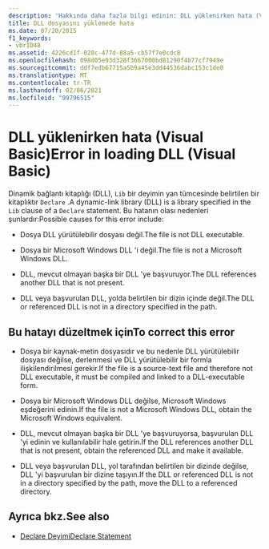 ```yaml
---
description: 'Hakkında daha fazla bilgi edinin: DLL yüklenirken hata (Visual Basic)'
title: DLL dosyasını yüklemede hata
ms.date: 07/20/2015
f1_keywords:
- vbrID48
ms.assetid: 4226cd1f-028c-477d-88a5-cb57f7e0cdc8
ms.openlocfilehash: 098d05e93d328f3667000bd81290f4b77cf7949e
ms.sourcegitcommit: ddf7edb67715a5b9a45e3dd44536dabc153c1de0
ms.translationtype: MT
ms.contentlocale: tr-TR
ms.lasthandoff: 02/06/2021
ms.locfileid: "99796515"
---
```

# <a name="error-in-loading-dll-visual-basic"></a><span data-ttu-id="d1a8a-103">DLL yüklenirken hata (Visual Basic)</span><span class="sxs-lookup"><span data-stu-id="d1a8a-103">Error in loading DLL (Visual Basic)</span></span>

<span data-ttu-id="d1a8a-104">Dinamik bağlantı kitaplığı (DLL), `Lib` bir deyimin yan tümcesinde belirtilen bir kitaplıktır `Declare` .</span><span class="sxs-lookup"><span data-stu-id="d1a8a-104">A dynamic-link library (DLL) is a library specified in the `Lib` clause of a `Declare` statement.</span></span> <span data-ttu-id="d1a8a-105">Bu hatanın olası nedenleri şunlardır:</span><span class="sxs-lookup"><span data-stu-id="d1a8a-105">Possible causes for this error include:</span></span>  
  
- <span data-ttu-id="d1a8a-106">Dosya DLL yürütülebilir dosyası değil.</span><span class="sxs-lookup"><span data-stu-id="d1a8a-106">The file is not DLL executable.</span></span>  
  
- <span data-ttu-id="d1a8a-107">Dosya bir Microsoft Windows DLL 'i değil.</span><span class="sxs-lookup"><span data-stu-id="d1a8a-107">The file is not a Microsoft Windows DLL.</span></span>  
  
- <span data-ttu-id="d1a8a-108">DLL, mevcut olmayan başka bir DLL 'ye başvuruyor.</span><span class="sxs-lookup"><span data-stu-id="d1a8a-108">The DLL references another DLL that is not present.</span></span>  
  
- <span data-ttu-id="d1a8a-109">DLL veya başvurulan DLL, yolda belirtilen bir dizin içinde değil.</span><span class="sxs-lookup"><span data-stu-id="d1a8a-109">The DLL or referenced DLL is not in a directory specified in the path.</span></span>  
  
## <a name="to-correct-this-error"></a><span data-ttu-id="d1a8a-110">Bu hatayı düzeltmek için</span><span class="sxs-lookup"><span data-stu-id="d1a8a-110">To correct this error</span></span>  
  
- <span data-ttu-id="d1a8a-111">Dosya bir kaynak-metin dosyasıdır ve bu nedenle DLL yürütülebilir dosyası değilse, derlenmesi ve DLL yürütülebilir bir formla ilişkilendirilmesi gerekir.</span><span class="sxs-lookup"><span data-stu-id="d1a8a-111">If the file is a source-text file and therefore not DLL executable, it must be compiled and linked to a DLL-executable form.</span></span>  
  
- <span data-ttu-id="d1a8a-112">Dosya bir Microsoft Windows DLL değilse, Microsoft Windows eşdeğerini edinin.</span><span class="sxs-lookup"><span data-stu-id="d1a8a-112">If the file is not a Microsoft Windows DLL, obtain the Microsoft Windows equivalent.</span></span>  
  
- <span data-ttu-id="d1a8a-113">DLL, mevcut olmayan başka bir DLL 'ye başvuruyorsa, başvurulan DLL 'yi edinin ve kullanılabilir hale getirin.</span><span class="sxs-lookup"><span data-stu-id="d1a8a-113">If the DLL references another DLL that is not present, obtain the referenced DLL and make it available.</span></span>  
  
- <span data-ttu-id="d1a8a-114">DLL veya başvurulan DLL, yol tarafından belirtilen bir dizinde değilse, DLL 'yi başvurulan bir dizine taşıyın.</span><span class="sxs-lookup"><span data-stu-id="d1a8a-114">If the DLL or referenced DLL is not in a directory specified by the path, move the DLL to a referenced directory.</span></span>  
  
## <a name="see-also"></a><span data-ttu-id="d1a8a-115">Ayrıca bkz.</span><span class="sxs-lookup"><span data-stu-id="d1a8a-115">See also</span></span>

- [<span data-ttu-id="d1a8a-116">Declare Deyimi</span><span class="sxs-lookup"><span data-stu-id="d1a8a-116">Declare Statement</span></span>](../statements/declare-statement.md)
